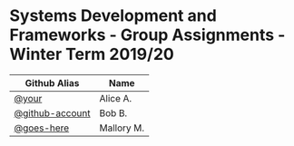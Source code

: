 # Systems Development and Frameworks - Group Assignments - Winter Term 2019/20

| Github Alias                                         | Name         |
| ---------------------------------------------------- | ------------ |
| [@your](https://github.com/your)                     | Alice A.     |
| [@github-account](https://github.com/github-account) | Bob B.       |
| [@goes-here](https://github.com/goes-here)           | Mallory M.   |
